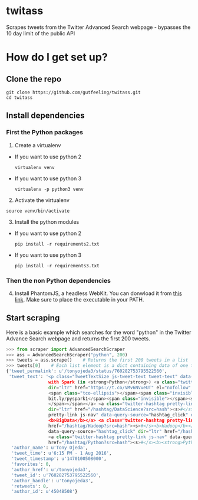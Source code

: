 # twitass
Scrapes tweets from the Twitter Advanced Search webpage - bypasses the 10 day limit of the public API

# How do I get set up? #

## Clone the repo

```
git clone https://github.com/gutfeeling/twitass.git
cd twitass
```


## Install dependencies

### First the Python packages

1. Create a virtualenv
  - If you want to use python 2

    ```  
    virtualenv venv
    ```
  - If you want to use python 3

    ```
    virtualenv -p python3 venv
    ```

2. Activate the virtualenv

  ```
  source venv/bin/activate
  ```

3. Install the python modules

  - If you want to use python 2

    ```  
    pip install -r requirements2.txt
    ```
  - If you want to use python 3

    ```
    pip install -r requirements3.txt
    ```

### Then the non Python dependencies

4. Install PhantomJS, a headless WebKit. You can donwload it from [this link](http://phantomjs.org/download.html). 
Make sure to place the executable in your PATH.

## Start scraping

Here is a basic example which searches for the word "python" in the Twitter Advance Search webpage and 
returns the first 200 tweets.  

  ```python
  >>> from scraper import AdvancedSearchScraper
  >>> ass = AdvancedSearchScraper("python", 200)
  >>> tweets = ass.scrape()    # Returns the first 200 tweets in a list
  >>> tweets[0]    # Each list element is a dict containing data of one tweet
  {'tweet_permalink': u'/tonyojeda3/status/760282753795522560', 
   'tweet_text': '<p class="TweetTextSize js-tweet-text tweet-text" data-aria-label-part="0" lang="en">Getting Started 
                  with Spark (in <strong>Python</strong>) <a class="twitter-timeline-link" data-expanded-url="http://bit.ly/pyspark1" 
                  dir="ltr" href="https://t.co/VMv6NVveUT" el="nofollow" target="_blank" title="http://bit.ly/pyspark1">
                  <span class="tco-ellipsis"></span><span class="invisible">http://</span><span class="js-display-url">
                  bit.ly/pyspark1</span><span class="invisible"></span><span class="tco-ellipsis"><span class="invisible">
                  </span></span></a> <a class="twitter-hashtag pretty-link js-nav" data-query-source="hashtag_click" 
                  dir="ltr" href="/hashtag/DataScience?src=hash"><s>#</s><b>DataScience</b></a> <a class="twitter-hashtag 
                  pretty-link js-nav" data-query-source="hashtag_click" dir="ltr" href="/hashtag/BigData?src=hash"><s>#</s>
                  <b>BigData</b></a> <a class="twitter-hashtag pretty-link js-nav" data-query-source="hashtag_click" dir="ltr" 
                  href="/hashtag/Hadoop?src=hash"><s>#</s><b>Hadoop</b></a> <a class="twitter-hashtag pretty-link js-nav" 
                  data-query-source="hashtag_click" dir="ltr" href="/hashtag/ApacheSpark?src=hash"><s>#</s><b>ApacheSpark</b></a> 
                  <a class="twitter-hashtag pretty-link js-nav" data-query-source="hashtag_click" dir="ltr" 
                  href="/hashtag/Python?src=hash"><s>#</s><b><strong>Python</strong></b></a></p>', 
    'author_name': u'Tony Ojeda', 
    'tweet_time': u'6:15 PM - 1 Aug 2016', 
    'tweet_timestamp': u'1470100508000', 
    'favorites': 0, 
    'author_href': u'/tonyojeda3', 
    'tweet_id': u'760282753795522560', 
    'author_handle': u'tonyojeda3', 
    'retweets': 0, 
    'author_id': u'45048508'}
  ```



